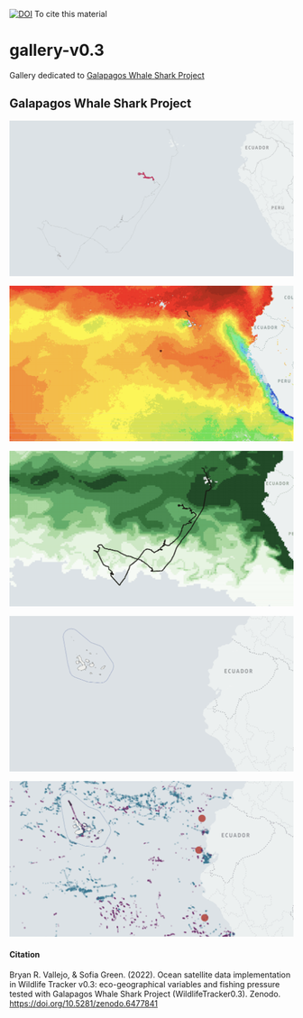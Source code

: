 [![DOI](https://zenodo.org/badge/482117625.svg)](https://zenodo.org/badge/latestdoi/482117625)
To cite this material

# gallery-v0.3
Gallery dedicated to [Galapagos Whale Shark Project](https://www.gis4-wildlife.com/galapagos-whale-shark-project)

## Galapagos Whale Shark Project
![path](images/sky_path.gif)

![path](images/sky_sst_gif.gif)

![path](images/sky_chl_gif_qtile.gif)

![path](images/whalesharks_on_land.gif)

![path](images/whalesharks_fishing_effort.gif)

#### Citation

Bryan R. Vallejo, & Sofia Green. (2022). Ocean satellite data implementation in Wildlife Tracker v0.3: eco-geographical variables and fishing pressure tested with Galapagos Whale Shark Project (WildlifeTracker0.3). Zenodo. https://doi.org/10.5281/zenodo.6477841
